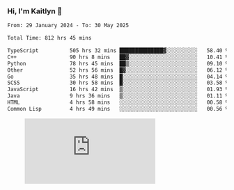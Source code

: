 ### Hi, I'm Kaitlyn 👋
<!--START_SECTION:waka-->

```txt
From: 29 January 2024 - To: 30 May 2025

Total Time: 812 hrs 45 mins

TypeScript          505 hrs 32 mins ██████████████▓░░░░░░░░░░   58.40 %
C++                 90 hrs 8 mins   ██▓░░░░░░░░░░░░░░░░░░░░░░   10.41 %
Python              78 hrs 45 mins  ██▒░░░░░░░░░░░░░░░░░░░░░░   09.10 %
Other               52 hrs 56 mins  █▓░░░░░░░░░░░░░░░░░░░░░░░   06.12 %
Go                  35 hrs 48 mins  █░░░░░░░░░░░░░░░░░░░░░░░░   04.14 %
SCSS                30 hrs 58 mins  █░░░░░░░░░░░░░░░░░░░░░░░░   03.58 %
JavaScript          16 hrs 42 mins  ▒░░░░░░░░░░░░░░░░░░░░░░░░   01.93 %
Java                9 hrs 36 mins   ▒░░░░░░░░░░░░░░░░░░░░░░░░   01.11 %
HTML                4 hrs 58 mins   ░░░░░░░░░░░░░░░░░░░░░░░░░   00.58 %
Common Lisp         4 hrs 49 mins   ░░░░░░░░░░░░░░░░░░░░░░░░░   00.56 %
```

<!--END_SECTION:waka-->

<figure><embed src="https://wakatime.com/share/@018d58bc-3d22-46c9-b2d7-4ed36fb8172d/243b5d9b-77cd-4133-89ff-dcc8f225fa18.svg"></embed></figure>

